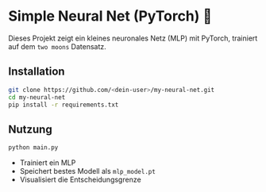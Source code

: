 # Simple Neural Net (PyTorch) 🧠

Dieses Projekt zeigt ein kleines neuronales Netz (MLP) mit PyTorch, 
trainiert auf dem `two moons` Datensatz.

## Installation
```bash
git clone https://github.com/<dein-user>/my-neural-net.git
cd my-neural-net
pip install -r requirements.txt
```

## Nutzung
```bash
python main.py
```

- Trainiert ein MLP
- Speichert bestes Modell als `mlp_model.pt`
- Visualisiert die Entscheidungsgrenze
